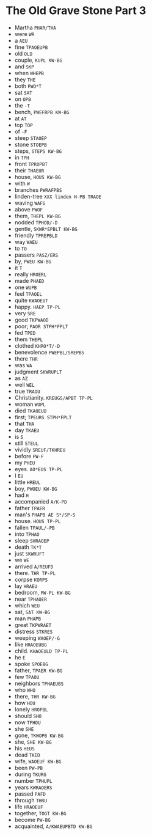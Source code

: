 # The Old Grave Stone Part 3

* Martha `PHAR/THA`
* were `WR`
* a `AEU`
* fine `TPAOEUPB`
* old `OLD`
* couple, `KUPL KW-BG`
* and `SKP`
* when `WHEPB`
* they `THE`
* both `PWO*T`
* sat `SAT`
* on `OPB`
* the `-T`
* bench, `PWEFRPB KW-BG`
* at `AT`
* top `TOP`
* of `-F`
* steep `STAOEP`
* stone `STOEPB`
* steps, `STEPS KW-BG`
* in `TPH`
* front `TPROPBT`
* their `THAEUR`
* house, `HOUS KW-BG`
* with `W`
* branches `PWRAFPBS`
* linden-tree `XXX linden H-PB TRAOE`
* waving `WAFG`
* above `PWOF`
* them, `THEPL KW-BG`
* nodded `TPHOD/-D`
* gentle, `SKWR*EPBLT KW-BG`
* friendly `TPREPBLD`
* way `WAEU`
* to `TO`
* passers `PASZ/ERS`
* by, `PWEU KW-BG`
* it `T`
* really `HROERL`
* made `PHAED`
* one `WUPB`
* feel `TPAOEL`
* quite `KWAOEUT`
* happy. `HAEP TP-PL`
* very `SRE`
* good `TKPWAOD`
* poor; `PAOR STPH*FPLT`
* fed `TPED`
* them `THEPL`
* clothed `KHRO*T/-D`
* benevolence `PWEPBL/SREPBS`
* there `THR`
* was `WA`
* judgment `SKWRUPLT`
* as `AZ`
* well `WEL`
* true `TRAOU`
* Christianity. `KREUGS/APBT TP-PL`
* woman `WOPL`
* died `TKAOEUD`
* first; `TPEURS STPH*FPLT`
* that `THA`
* day `TKAEU`
* is `S`
* still `STEUL`
* vividly `SREUF/TKHREU`
* before `PW-F`
* my `PHEU`
* eyes. `AO*EUS TP-PL`
* I `EU`
* little `HREUL`
* boy, `PWOEU KW-BG`
* had `H`
* accompanied `A/K-PD`
* father `TPAER`
* man's `PHAPB AE S*/SP-S`
* house. `HOUS TP-PL`
* fallen `TPAUL/-PB`
* into `TPHAO`
* sleep `SHRAOEP`
* death `TK*T`
* just `SKWRUFT`
* we `WE`
* arrived `A/REUFD`
* there. `THR TP-PL`
* corpse `KORPS`
* lay `HRAEU`
* bedroom, `PW-PL KW-BG`
* near `TPHAOER`
* which `WEU`
* sat, `SAT KW-BG`
* man `PHAPB`
* great `TKPWRAET`
* distress `STKRES`
* weeping `WAOEP/-G`
* like `HRAOEUBG`
* child. `KHAOEULD TP-PL`
* he `E`
* spoke `SPOEBG`
* father, `TPAER KW-BG`
* few `TPAOU`
* neighbors `TPHAEUBS`
* who `WHO`
* there, `THR KW-BG`
* how `HOU`
* lonely `HROPBL`
* should `SHO`
* now `TPHOU`
* she `SHE`
* gone, `TKWOPB KW-BG`
* she, `SHE KW-BG`
* his `HEUS`
* dead `TKED`
* wife, `WAOEUF KW-BG`
* been `PW-PB`
* during `TKURG`
* number `TPHUPL`
* years `KWRAOERS`
* passed `PAFD`
* through `THRU`
* life `HRAOEUF`
* together, `TOGT KW-BG`
* become `PW-BG`
* acquainted, `A/KWAEUPBTD KW-BG`
